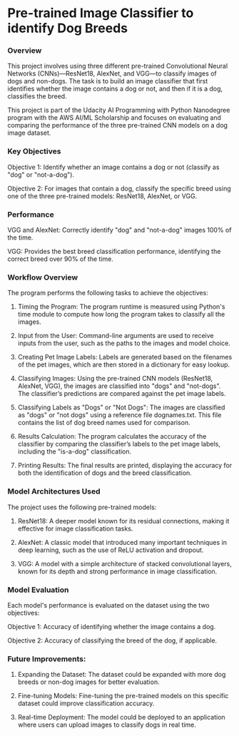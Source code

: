# Pre-trained Image Classifier to identify Dog Breeds
### Overview

This project involves using three different pre-trained Convolutional Neural Networks (CNNs)—ResNet18, AlexNet, and VGG—to classify images of dogs and non-dogs. The task is to build an image classifier that first identifies whether the image contains a dog or not, and then if it is a dog, classifies the breed.

This project is part of the Udacity AI Programming with Python Nanodegree program with the AWS AI/ML Scholarship and focuses on evaluating and comparing the performance of the three pre-trained CNN models on a dog image dataset.

### Key Objectives

Objective 1: Identify whether an image contains a dog or not (classify as "dog" or "not-a-dog").

Objective 2: For images that contain a dog, classify the specific breed using one of the three pre-trained models: ResNet18, AlexNet, or VGG.

### Performance

VGG and AlexNet: Correctly identify "dog" and "not-a-dog" images 100% of the time.

VGG: Provides the best breed classification performance, identifying the correct breed over 90% of the time.

### Workflow Overview

The program performs the following tasks to achieve the objectives:

1. Timing the Program: The program runtime is measured using Python's time module to compute how long the program takes to classify all the images.

2. Input from the User: Command-line arguments are used to receive inputs from the user, such as the paths to the images and model choice.

3. Creating Pet Image Labels: Labels are generated based on the filenames of the pet images, which are then stored in a dictionary for easy lookup.

4. Classifying Images: Using the pre-trained CNN models (ResNet18, AlexNet, VGG), the images are classified into "dogs" and "not-dogs". The classifier’s predictions are compared against the pet image labels.

5. Classifying Labels as "Dogs" or "Not Dogs": The images are classified as "dogs" or "not dogs" using a reference file dognames.txt. This file contains the list of dog breed names used for comparison.

6. Results Calculation: The program calculates the accuracy of the classifier by comparing the classifier’s labels to the pet image labels, including the "is-a-dog" classification.

7. Printing Results: The final results are printed, displaying the accuracy for both the identification of dogs and the breed classification.

### Model Architectures Used

The project uses the following pre-trained models:

1. ResNet18: A deeper model known for its residual connections, making it effective for image classification tasks.

2. AlexNet: A classic model that introduced many important techniques in deep learning, such as the use of ReLU activation and dropout.

3. VGG: A model with a simple architecture of stacked convolutional layers, known for its depth and strong performance in image classification.

### Model Evaluation

Each model's performance is evaluated on the dataset using the two objectives:

Objective 1: Accuracy of identifying whether the image contains a dog.

Objective 2: Accuracy of classifying the breed of the dog, if applicable.

### Future Improvements:

1. Expanding the Dataset: The dataset could be expanded with more dog breeds or non-dog images for better evaluation.

2. Fine-tuning Models: Fine-tuning the pre-trained models on this specific dataset could improve classification accuracy.

3. Real-time Deployment: The model could be deployed to an application where users can upload images to classify dogs in real time.
